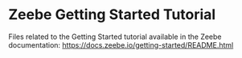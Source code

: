 # Zeebe Getting Started Tutorial

Files related to the Getting Started tutorial available in the Zeebe documentation: https://docs.zeebe.io/getting-started/README.html
